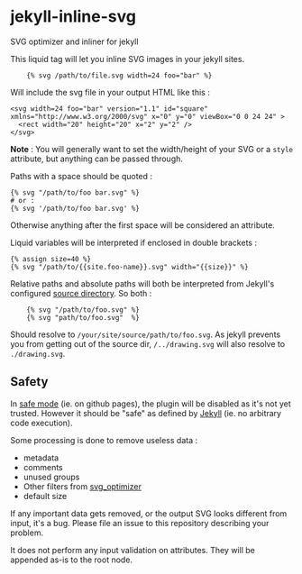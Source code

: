 # jekyll-inline-svg

SVG optimizer and inliner for jekyll

This liquid tag will let you inline SVG images in your jekyll sites.

```
    {% svg /path/to/file.svg width=24 foo="bar" %}
```

Will include the svg file in your output HTML like this :

```
<svg width=24 foo="bar" version="1.1" id="square" xmlns="http://www.w3.org/2000/svg" x="0" y="0" viewBox="0 0 24 24" >
  <rect width="20" height="20" x="2" y="2" />
</svg>
```

**Note** : You will generally want to set the width/height of your SVG or a `style` attribute, but anything can be passed through.

Paths with a space should be quoted :

```
{% svg "/path/to/foo bar.svg" %}
# or :
{% svg '/path/to/foo bar.svg' %}
```
Otherwise anything after the first space will be considered an attribute.

Liquid variables will be interpreted if enclosed in double brackets :

```
{% assign size=40 %}
{% svg "/path/to/{{site.foo-name}}.svg" width="{{size}}" %}
```

Relative paths and absolute paths will both be interpreted from Jekyll's configured [source directory](https://jekyllrb.com/docs/configuration/). So both :

```
    {% svg "/path/to/foo.svg" %}
    {% svg "path/to/foo.svg"  %}
```

Should resolve to `/your/site/source/path/to/foo.svg`. As jekyll prevents you from getting out of the source dir, `/../drawing.svg` will also resolve to `./drawing.svg`.


## Safety

In [safe mode](https://jekyllrb.com/docs/plugins/) (ie. on github pages), the plugin will be disabled as it's not yet trusted. However it should be "safe" as defined by [Jekyll](https://jekyllrb.com/docs/plugins/) (ie. no arbitrary code execution).

Some processing is done to remove useless data :

- metadata
- comments
- unused groups
- Other filters from [svg_optimizer](https://github.com/fnando/svg_optimizer)
- default size

If any important data gets removed, or the output SVG looks different from input, it's a bug. Please file an issue to this repository describing your problem.

It does not perform any input validation on attributes. They will be appended as-is to the root node.
